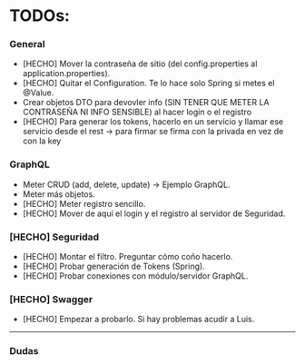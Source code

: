 # TODOs:

### General

* [HECHO] Mover la contraseña de sitio (del config.properties al application.properties).
* [HECHO] Quitar el Configuration. Te lo hace solo Spring si metes el @Value. 
* Crear objetos DTO para devovler info (SIN TENER QUE METER LA CONTRASEÑA NI INFO SENSIBLE) al hacer login o el registro
* [HECHO] Para generar los tokens, hacerlo en un servicio y llamar ese servicio desde el rest -> para firmar se firma con la privada en vez de con la key 

### GraphQL

* Meter CRUD (add, delete, update) -> Ejemplo GraphQL. 
* Meter más objetos.
* [HECHO] Meter registro sencillo.
* [HECHO] Mover de aquí el login y el registro al servidor de Seguridad.

### [HECHO] Seguridad

* [HECHO] Montar el filtro. Preguntar cómo coño hacerlo.
* [HECHO] Probar generación de Tokens (Spring).
* [HECHO] Probar conexiones con módulo/servidor GraphQL.

### [HECHO] Swagger 

* [HECHO] Empezar a probarlo. Si hay problemas acudir a Luis.

---------------------------------------------------------------------

### Dudas

